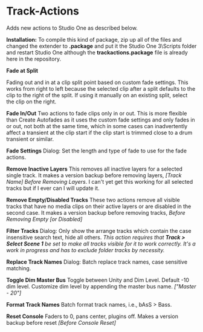 # Track-Actions
Adds new actions to Studio One as described below.  

**Installation:** To compile this kind of package, zip up all of the files and changed the extender to **.package** and put it the Studio One 3\Scripts folder and restart Studio One although the  **trackactions.package** file is already here in the repository.

**Fade at Split** 

Fading out and in at a clip split point based on custom fade settings. This works from right to left because the selected clip after a split defaults to the clip to the right of the split. If using it manually on an existing split, select the clip on the right.

**Fade In/Out**
Two actions to fade clips only in or out. This is more flexible than Create Autofades as it uses the custom fade settings and only fades in or out, not both at the same time, which in some cases can inadvertently affect a transient at the clip start if the clip start is trimmed close to a drum transient or similar.

**Fade Settings**
Dialog: Set the length and type of fade to use for the fade actions.

**Remove Inactive Layers**
This removes all inactive layers for a selected single track. It makes a version backup before removing layers, *[Track Name] Before 
Removing Layers*. I can't yet get this working for all selected tracks but if I ever can I will update it.

**Remove Empty/Disabled Tracks**
These two actions remove all visible tracks that have no media clips on their active layers or are disabled in the second case. It makes a version backup before removing tracks, *Before Removing Empty [or Disabled]*

**Filter Tracks**
Dialog: Only show the arrange tracks which contain the case insensitive search text, hide all others. *This action requires that **Track > Select Scene 1** be set to make all tracks visible for it to work correctly. It's a work in progress and has to exclude folder tracks by necessity.*

**Replace Track Names**
Dialog: Batch replace track names, case sensitive matching.

**Toggle Dim Master Bus**
Toggle between Unity and Dim Level. Default -10 dim level. Customize dim level by appending the master bus name. *["Master - 20"]*

**Format Track Names**
Batch format track names, i.e., bAsS > Bass.

**Reset Console**
Faders to 0, pans center, plugins off. Makes a version backup before reset *[Before Console Reset]*
